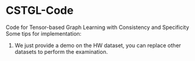 # CSTGL-Code
Code for Tensor-based Graph Learning with Consistency and Specificity
Some tips for implementation:

1. We just provide a demo on the HW dataset, you can replace other datasets to perform the examination.
